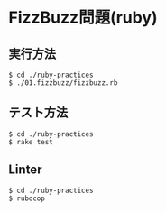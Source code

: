 # FizzBuzz問題(ruby)

## 実行方法

```
$ cd ./ruby-practices
$ ./01.fizzbuzz/fizzbuzz.rb
```

## テスト方法

```
$ cd ./ruby-practices
$ rake test
```

## Linter

```
$ cd ./ruby-practices
$ rubocop
```

